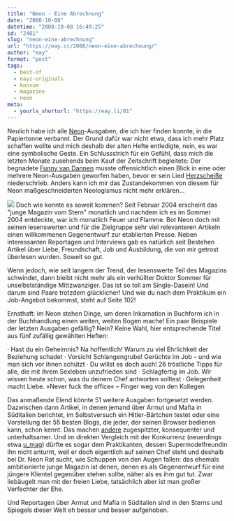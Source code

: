 ```yaml
---
title: "Neon - Eine Abrechnung"
date: "2008-10-08"
datetime: "2008-10-08 16:49:25"
id: "2401"
slug: "neon-eine-abrechnung"
url: "https://eay.cc/2008/neon-eine-abrechnung/"
author: "eay"
format: "post"
tags:
  - best-of
  - eayz-originals
  - konsum
  - magazine
  - neon
meta:
  - yourls_shorturl: "https://eay.li/81"
---
```


Neulich habe ich alle [Neon](http://www.neon.de/)\-Ausgaben, die ich hier finden konnte, in die Papiertonne verbannt. Der Grund dafür war nicht etwa, dass ich mehr Platz schaffen wollte und mich deshalb der alten Hefte entledigte, nein, es war eine symbolische Geste. Ein Schlussstrich für ein Gefühl, dass mich die letzten Monate zusehends beim Kauf der Zeitschrift begleitete: Der begnadete [Funny van Dannen](http://www.funny-van-dannen.de/) musste offensichtlich einen Blick in eine oder mehrere Neon-Ausgaben geworfen haben, bevor er sein Lied [Herzscheiße](http://www.youtube.com/watch?v=uiiPayNjf4Q) niederschrieb. Anders kann ich mir das Zustandekommen von diesem für Neon maßgeschneiderten Neologismus nicht mehr erklären...

![](/uploads/2008/neon.jpg) Doch wie konnte es soweit kommen? Seit Februar 2004 erscheint das "junge Magazin vom Stern" monatlich und nachdem ich es im Sommer 2004 entdeckte, war ich monatlich Feuer und Flamme. Bot Neon doch mit seinen lesenswerten und für die Zielgruppe sehr viel relevanteren Artikeln einen willkommenen Gegenentwurf zur etablierten Presse. Neben interessanten Reportagen und Interviews gab es natürlich seit Bestehen Artikel über Liebe, Freundschaft, Job und Ausbildung, die von mir getrost überlesen wurden. Soweit so gut.

Wenn jedoch, wie seit langem der Trend, der lesenswerte Teil des Magazins schwindet, dann bleibt nicht mehr als ein verhüllter Doktor Sommer für unselbstständige Mittzwanziger. Das ist so toll am Single-Dasein! Und darum sind Paare trotzdem glücklicher! Und wie du nach dem Praktikum ein Job-Angebot bekommst, steht auf Seite 102!

Ernsthaft: im Neon stehen Dinge, um deren Inkarnation in Buchform ich in der Buchhandlung einen weiten, weiten Bogen mache! Ein paar Beispiele der letzten Ausgaben gefällig? Nein? Keine Wahl, hier entsprechende Titel aus fünf zufällig gewählten Heften:

· Hast du ein Geheimnis? Na hoffentlich! Warum zu viel Ehrlichkeit der Beziehung schadet · Vorsicht Schlangengrube! Gerüchte im Job – und wie man sich vor ihnen schützt · Du willst es doch auch! 26 tröstliche Tipps für alle, die mit ihrem Sexleben unzufrieden sind · Schlagfertig im Job. Wir wissen heute schon, was du deinem Chef antworten solltest · Gelegenheit macht Liebe. »Never fuck the office« – Finger weg von den Kollegen

Das anmaßende Elend könnte 51 weitere Ausgaben fortgesetzt werden. Dazwischen dann Artikel, in denen jemand über Armut und Mafia in Süditalien berichtet, im Selbstversuch ein Hitler-Bärtchen testet oder eine Vorstellung der 55 besten Blogs, die jeder, der seinen Browser bedienen kann, schon kennt. Das machen [andere](http://www.viceland.com/germany/) zugespitzter, konsequenter und unterhaltsamer. Und im direkten Vergleich mit der Konkurrenz (neuerdings etwa [u\_mag](http://www.umagazine.de/)) dürfte es sogar dem Praktikanten, dessen Supermodelfreundin ihn nicht anturnt, weil er doch eigentlich auf seinen Chef steht und deshalb bei Dr. Neon Rat sucht, wie Schuppen von den Augen fallen: das ehemals ambitionierte junge Magazin ist denen, denen es als Gegenentwurf für eine jüngere Klientel gegenüber stehen sollte, näher als es ihm gut tut. Zwar liebäugelt man mit der freien Liebe, tatsächlich aber ist man großer Verfechter der Ehe.

Und Reportagen über Armut und Mafia in Süditalien sind in den Sterns und Spiegels dieser Welt eh besser und besser aufgehoben.
